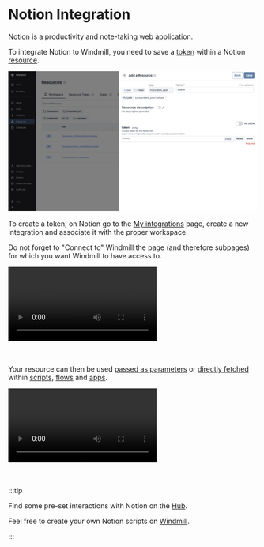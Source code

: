 # Notion Integration

[Notion](https://www.notion.so/) is a productivity and note-taking web application.

To integrate Notion to Windmill, you need to save a [token](https://developers.notion.com/reference/create-a-token) within a Notion [resource](../core_concepts/3_resources_and_types/index.mdx).

![Add Notion Resource](../assets/integrations/add-notion.png "Add Notion Resource")

To create a token, on Notion go to the [My integrations](https://www.notion.so/my-integrations) page, create a new integration and associate it with the proper workspace.

Do not forget to "Connect to" Windmill the page (and therefore subpages) for which you want Windmill to have access to.

<video
	className="border-2 rounded-xl object-cover w-full h-full dark:border-gray-800"
	controls
	src="/videos/notion_integration.mp4"
/>

<br/>

Your resource can then be used [passed as parameters](../core_concepts/3_resources_and_types/index.mdx#passing-resources-as-parameters-to-scripts-preferred) or [directly fetched](../core_concepts/3_resources_and_types/index.mdx#fetching-them-from-within-a-script-by-using-the-wmill-client-in-the-respective-language) within [scripts](../script_editor/index.mdx), [flows](../flows/1_flow_editor.mdx) and [apps](../apps/0_app_editor/index.mdx).

<video
	className="border-2 rounded-xl object-cover w-full h-full dark:border-gray-800"
	controls
	src="/videos/add_resources_variables.mp4"
/>

<br/>

:::tip

Find some pre-set interactions with Notion on the [Hub](https://hub.windmill.dev/integrations/notion).

Feel free to create your own Notion scripts on [Windmill](../getting_started/00_how_to_use_windmill/index.mdx).

:::
